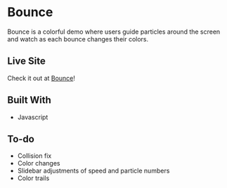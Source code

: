 # Bounce

Bounce is a colorful demo where users guide particles around the screen and watch as each bounce changes their colors. 

## Live Site
Check it out at [Bounce](http://toasty-fullstack.herokuapp.com/?#/)!

## Built With 
* Javascript

## To-do
* Collision fix
* Color changes
* Slidebar adjustments of speed and particle numbers
* Color trails
